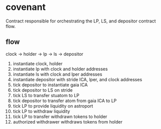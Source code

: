 # covenant

Contract responsible for orchestrating the LP, LS, and depositor contract flow.

## flow

clock -> holder -> lp -> ls -> depositor

1. instantiate clock, holder
1. instantiate lp with clock and holder addresses
1. instantiate ls with clock and lper addresses
1. instantiate depositor with stride ICA, lper, and clock addresses
1. tick depositor to instantiate gaia ICA
1. tick depositor to LS on stride
1. tick LS to transfer stuatom to LP
1. tick depositor to transfer atom from gaia ICA to LP
1. tick LP to provide liquidity on astroport
1. tick LP to withdraw liquidity
1. tick LP to transfer withdrawn tokens to holder
1. authorized withdrawer withdraws tokens from holder

